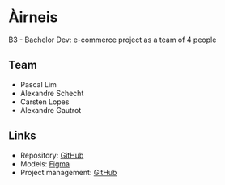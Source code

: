 # Àirneis
B3 - Bachelor Dev: e-commerce project as a team of 4 people

## Team 
- Pascal Lim
- Alexandre Schecht
- Carsten Lopes
- Alexandre Gautrot

## Links
* Repository: [GitHub](https://github.com/Scalpal/Airneis)
* Models: [Figma](https://www.figma.com/file/WRR0gHrcCuluag9HsKHyoB/%C3%80irneis-Mockups?type=design&node-id=0%3A1&t=ECz8BpoLrr3KwMvC-1)
* Project management: [GitHub](https://github.com/users/Scalpal/projects/2)